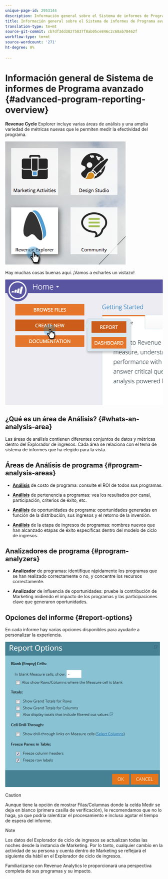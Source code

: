 ```yaml
---
unique-page-id: 2953144
description: Información general sobre el Sistema de informes de Programa avanzado - Documentos de marketing - Documentación del producto
title: Información general sobre el Sistema de informes de Programa avanzado
translation-type: tm+mt
source-git-commit: cb7df3dd38275837f8ab05ce846c2c68ab78462f
workflow-type: tm+mt
source-wordcount: '271'
ht-degree: 0%

---
```



# Información general de Sistema de informes de Programa avanzado {#advanced-program-reporting-overview}

**Revenue Cycle** Explorer incluye varias áreas de análisis y una amplia variedad de métricas nuevas que le permiten medir la efectividad del programa.

![](assets/rev.png)

Hay muchas cosas buenas aquí. ¡Vamos a echarles un vistazo!

![](assets/image2015-4-30-10-3a15-3a17.png)

## ¿Qué es un área de Análisis? {#whats-an-analysis-area}

Las áreas de análisis contienen diferentes conjuntos de datos y métricas dentro del Explorador de ingresos. Cada área se relaciona con el tema de sistema de informes que ha elegido para la vista.

## Áreas de Análisis de programa {#program-analysis-areas}

* **[Análisis](understanding-the-program-cost-analysis-area.md)**  de costo de programa: consulte el ROI de todos sus programas.

* **[Análisis](understanding-the-program-membership-analysis-area.md)**  de pertenencia a programas: vea los resultados por canal, participación, criterios de éxito, etc.

* **[Análisis](understanding-the-program-opportunity-analysis-area.md)**  de oportunidades de programa: oportunidades generadas en función de la distribución, sus ingresos y el retorno de la inversión.

* **[Análisis](understanding-the-program-revenue-stage-analysis-area.md)**  de la etapa de ingresos de programas: nombres nuevos que han alcanzado etapas de éxito específicas dentro del modelo de ciclo de ingresos.

## Analizadores de programa {#program-analyzers}

* **Analizador**  de programas: identifique rápidamente los programas que se han realizado correctamente o no, y concentre los recursos correctamente.

* **Analizador**  de influencia de oportunidades: pruebe la contribución de Marketing midiendo el impacto de los programas y las participaciones clave que generaron oportunidades.

## Opciones del informe {#report-options}

En cada informe hay varias opciones disponibles para ayudarle a personalizar la experiencia.

![](assets/report-options.png)

>[!CAUTION]
>
>Aunque tiene la opción de mostrar Filas/Columnas donde la celda Medir se deja en blanco (primera casilla de verificación), le recomendamos que no lo haga, ya que podría ralentizar el procesamiento e incluso agotar el tiempo de espera del informe.

>[!NOTE]
>
>Los datos del Explorador de ciclo de ingresos se actualizan todas las noches desde la instancia de Marketing. Por lo tanto, cualquier cambio en la actividad de su persona y cuenta dentro de Marketing se reflejará el siguiente día hábil en el Explorador de ciclo de ingresos.

Familiarizarse con Revenue Analytics le proporcionará una perspectiva completa de sus programas y su impacto.
